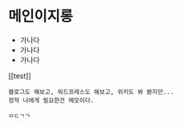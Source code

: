 # 메인이지롱

+ 가나다
+ 가나다
+ 가나다

[[test]]

```
블로그도 해보고, 워드프레스도 해보고, 위키도 봐 봤지만...
정작 나에게 필요한건 메모이다.

```

`ㅁㄷㄱㄱ`


